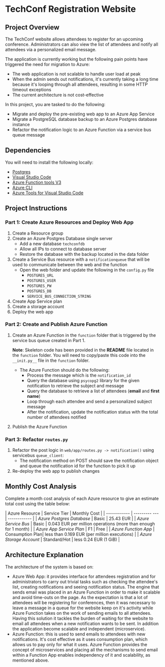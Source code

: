 # TechConf Registration Website

## Project Overview
The TechConf website allows attendees to register for an upcoming conference. Administrators can also view the list of attendees and notify all attendees via a personalized email message.

The application is currently working but the following pain points have triggered the need for migration to Azure:
 - The web application is not scalable to handle user load at peak
 - When the admin sends out notifications, it's currently taking a long time because it's looping through all attendees, resulting in some HTTP timeout exceptions
 - The current architecture is not cost-effective 

In this project, you are tasked to do the following:
- Migrate and deploy the pre-existing web app to an Azure App Service
- Migrate a PostgreSQL database backup to an Azure Postgres database instance
- Refactor the notification logic to an Azure Function via a service bus queue message

## Dependencies

You will need to install the following locally:
- [Postgres](https://www.postgresql.org/download/)
- [Visual Studio Code](https://code.visualstudio.com/download)
- [Azure Function tools V3](https://docs.microsoft.com/en-us/azure/azure-functions/functions-run-local?tabs=windows%2Ccsharp%2Cbash#install-the-azure-functions-core-tools)
- [Azure CLI](https://docs.microsoft.com/en-us/cli/azure/install-azure-cli?view=azure-cli-latest)
- [Azure Tools for Visual Studio Code](https://marketplace.visualstudio.com/items?itemName=ms-vscode.vscode-node-azure-pack)

## Project Instructions

### Part 1: Create Azure Resources and Deploy Web App
1. Create a Resource group
2. Create an Azure Postgres Database single server
   - Add a new database `techconfdb`
   - Allow all IPs to connect to database server
   - Restore the database with the backup located in the data folder
3. Create a Service Bus resource with a `notificationqueue` that will be used to communicate between the web and the function
   - Open the web folder and update the following in the `config.py` file
      - `POSTGRES_URL`
      - `POSTGRES_USER`
      - `POSTGRES_PW`
      - `POSTGRES_DB`
      - `SERVICE_BUS_CONNECTION_STRING`
4. Create App Service plan
5. Create a storage account
6. Deploy the web app

### Part 2: Create and Publish Azure Function
1. Create an Azure Function in the `function` folder that is triggered by the service bus queue created in Part 1.

      **Note**: Skeleton code has been provided in the **README** file located in the `function` folder. You will need to copy/paste this code into the `__init.py__` file in the `function` folder.
      - The Azure Function should do the following:
         - Process the message which is the `notification_id`
         - Query the database using `psycopg2` library for the given notification to retrieve the subject and message
         - Query the database to retrieve a list of attendees (**email** and **first name**)
         - Loop through each attendee and send a personalized subject message
         - After the notification, update the notification status with the total number of attendees notified
2. Publish the Azure Function

### Part 3: Refactor `routes.py`
1. Refactor the post logic in `web/app/routes.py -> notification()` using servicebus `queue_client`:
   - The notification method on POST should save the notification object and queue the notification id for the function to pick it up
2. Re-deploy the web app to publish changes

## Monthly Cost Analysis
Complete a month cost analysis of each Azure resource to give an estimate total cost using the table below:

| Azure Resource | Service Tier | Monthly Cost |
| ------------ | --------- --- | ------------ |
| *Azure Postgres Database* | Basic    |    25.43 EUR          |
| *Azure Service Bus*   |     Basic    |    0.043 EUR per million operations   (more than enough for 1 month) |
| *Azure App Service Plan*   |  F1        |         Free     |
| *Azure Function App* | Consumption Plan|  less than 0.169 EUR (per million executions)            |
| *Azure Storage Account* | Standard/Hot |   less 0.24 EUR  (1 GiB)         |


## Architecture Explanation
The architecture of the system is based on:
- Azure Web App: it provides interface for attendees registration and for administrators to carry out trivial tasks such as checking the attendee's list,
creating notifications and seeing notification status. The engine that sends email was placed in an Azure Function in order to make it scalable and avoid time-outs on the page.
As the expectation is that a lot of attendees will be registering for conferences, then it was necessary to leave a message in a queue for the website keep on it's activity while 
Azure Function takes on the work of sending emails to all attendees. 
Having this solution it tackles the burden of waiting for the website to email all attendees when a new notification wants to be sent. 
In addition the application become scalable and independent (microservice).
- Azure Function: this is used to send emails to attendees with new notifications. It's cost effective as it uses consumption plan, which allows us to 
pay only for what it uses. Azure Function provides the concept of microservices and placing all the mechanisms to send email within
a Function App enables independency of it and scalability, as mentioned above.

   
   
